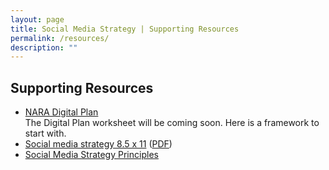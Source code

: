 ```yaml
---
layout: page
title: Social Media Strategy | Supporting Resources
permalink: /resources/
description: ""
---
```


## Supporting Resources

<ul>
  <li>
  <a href="../digitalplan/" target="_blank">NARA Digital Plan</a><br>
  The Digital Plan worksheet will be coming soon. Here is a framework to start with.
  </li>
  <li>
  <a href="../assets/images/Social media strategy 8.5 x 11.jpg" target="_blank">Social media strategy 8.5 x 11</a>
  (<a href="../Social%20media%20strategy%208.5 x 11.pdf" target="_blank">PDF</a>)
  </li>
  <li>
  <a href="../assets/images/Social media complete long file.jpg" target="_blank">Social Media Strategy Principles</a>
  </li>
</ul>

